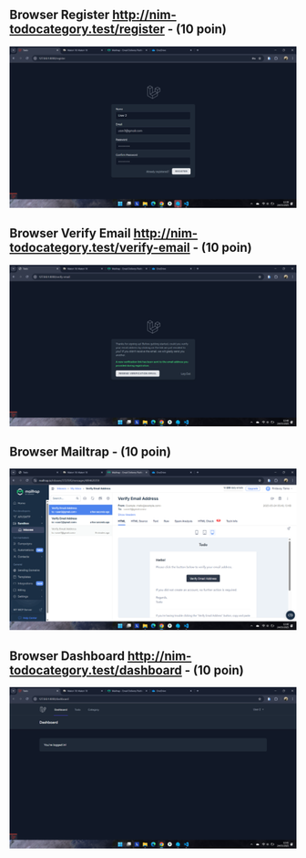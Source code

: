 ## Browser Register http://nim-todocategory.test/register - (10 poin)
![alt text](<screenshot/tugas10/us1.png>)

## Browser Verify Email http://nim-todocategory.test/verify-email - (10 poin)
![alt text](<screenshot/tugas10/us2.png>)

## Browser Mailtrap - (10 poin)
![alt text](<screenshot/tugas10/us3.png>)

## Browser Dashboard http://nim-todocategory.test/dashboard - (10 poin)
![alt text](<screenshot/tugas10/us4.png>)
